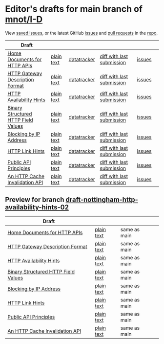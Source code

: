 # Editor's drafts for main branch of [mnot/I-D](https://github.com/mnot/I-D)

View [saved issues](issues.html), or the latest GitHub [issues](https://github.com/mnot/I-D/issues) and [pull requests](https://github.com/mnot/I-D/pulls) in the [repo](https://github.com/mnot/I-D).

| Draft |     |     |     |     |     |
| ----- | --- | --- | --- | --- | --- |
| [Home Documents for HTTP APIs](./draft-nottingham-json-home.html "Home Documents for HTTP APIs (HTML)") | [plain text](./draft-nottingham-json-home.txt "Home Documents for HTTP APIs (Text)") | [datatracker](https://datatracker.ietf.org/doc/draft-nottingham-json-home "Datatracker for draft-nottingham-json-home") | [diff with last submission](https://author-tools.ietf.org/api/iddiff?doc_1=draft-nottingham-json-home&url_2=https://mnot.github.io/I-D/draft-nottingham-json-home.txt) | [issues](https://github.com/mnot/I-D/labels/json-home) |
| [HTTP Gateway Description Format](./draft-nottingham-gateway-description.html "HTTP Gateway Description Format (HTML)") | [plain text](./draft-nottingham-gateway-description.txt "HTTP Gateway Description Format (Text)") | [datatracker](https://datatracker.ietf.org/doc/draft-nottingham-gateway-description "Datatracker for draft-nottingham-gateway-description") | [diff with last submission](https://author-tools.ietf.org/api/iddiff?doc_1=draft-nottingham-gateway-description&url_2=https://mnot.github.io/I-D/draft-nottingham-gateway-description.txt) | [issues](https://github.com/mnot/I-D/labels/gateway-description) |
| [HTTP Availability Hints](./draft-nottingham-http-availability-hints.html "HTTP Availability Hints (HTML)") | [plain text](./draft-nottingham-http-availability-hints.txt "HTTP Availability Hints (Text)") | [datatracker](https://datatracker.ietf.org/doc/draft-nottingham-http-availability-hints "Datatracker for draft-nottingham-http-availability-hints") | [diff with last submission](https://author-tools.ietf.org/api/iddiff?doc_1=draft-nottingham-http-availability-hints&url_2=https://mnot.github.io/I-D/draft-nottingham-http-availability-hints.txt) | [issues](https://github.com/mnot/I-D/labels/availability-hints) |
| [Binary Structured HTTP Field Values](./draft-nottingham-binary-structured-headers.html "Binary Structured HTTP Field Values (HTML)") | [plain text](./draft-nottingham-binary-structured-headers.txt "Binary Structured HTTP Field Values (Text)") | [datatracker](https://datatracker.ietf.org/doc/draft-nottingham-binary-structured-headers "Datatracker for draft-nottingham-binary-structured-headers") | [diff with last submission](https://author-tools.ietf.org/api/iddiff?doc_1=draft-nottingham-binary-structured-headers&url_2=https://mnot.github.io/I-D/draft-nottingham-binary-structured-headers.txt) | [issues](https://github.com/mnot/I-D/labels/binary-structured-headers) |
| [Blocking by IP Address](./draft-nottingham-blocking-best-practices.html "Best Practices for Blocking Clients by IP Address (HTML)") | [plain text](./draft-nottingham-blocking-best-practices.txt "Best Practices for Blocking Clients by IP Address (Text)") | [datatracker](https://datatracker.ietf.org/doc/draft-nottingham-blocking-best-practices "Datatracker for draft-nottingham-blocking-best-practices") | [diff with last submission](https://author-tools.ietf.org/api/iddiff?doc_1=draft-nottingham-blocking-best-practices&url_2=https://mnot.github.io/I-D/draft-nottingham-blocking-best-practices.txt) | [issues](https://github.com/mnot/I-D/labels/blocking) |
| [HTTP Link Hints](./draft-nottingham-link-hint.html "HTTP Link Hints (HTML)") | [plain text](./draft-nottingham-link-hint.txt "HTTP Link Hints (Text)") | [datatracker](https://datatracker.ietf.org/doc/draft-nottingham-link-hint "Datatracker for draft-nottingham-link-hint") | [diff with last submission](https://author-tools.ietf.org/api/iddiff?doc_1=draft-nottingham-link-hint&url_2=https://mnot.github.io/I-D/draft-nottingham-link-hint.txt) | [issues](https://github.com/mnot/I-D/labels/link-hint) |
| [Public API Principles](./draft-nottingham-public-apis.html "Public API Principles (HTML)") | [plain text](./draft-nottingham-public-apis.txt "Public API Principles (Text)") | [datatracker](https://datatracker.ietf.org/doc/draft-nottingham-public-apis "Datatracker for draft-nottingham-public-apis") | [diff with last submission](https://author-tools.ietf.org/api/iddiff?doc_1=draft-nottingham-public-apis&url_2=https://mnot.github.io/I-D/draft-nottingham-public-apis.txt) | [issues](https://github.com/mnot/I-D/labels/public-apis) |
| [An HTTP Cache Invalidation API](./draft-nottingham-http-invalidation.html "An HTTP Cache Invalidation API (HTML)") | [plain text](./draft-nottingham-http-invalidation.txt "An HTTP Cache Invalidation API (Text)") | [datatracker](https://datatracker.ietf.org/doc/draft-nottingham-http-invalidation "Datatracker for draft-nottingham-http-invalidation") | [diff with last submission](https://author-tools.ietf.org/api/iddiff?doc_1=draft-nottingham-http-invalidation&url_2=https://mnot.github.io/I-D/draft-nottingham-http-invalidation.txt) | [issues](https://github.com/mnot/I-D/labels/http-invalidation) |

## Preview for branch [draft-nottingham-http-availability-hints-02](draft-nottingham-http-availability-hints-02)

| Draft |     |     |     |
| ----- | --- | --- | --- |
| [Home Documents for HTTP APIs](draft-nottingham-http-availability-hints-02/draft-nottingham-json-home.html "Home Documents for HTTP APIs (HTML)") | [plain text](draft-nottingham-http-availability-hints-02/draft-nottingham-json-home.txt "Home Documents for HTTP APIs (Text)") | same as main |
| [HTTP Gateway Description Format](draft-nottingham-http-availability-hints-02/draft-nottingham-gateway-description.html "HTTP Gateway Description Format (HTML)") | [plain text](draft-nottingham-http-availability-hints-02/draft-nottingham-gateway-description.txt "HTTP Gateway Description Format (Text)") | same as main |
| [HTTP Availability Hints](draft-nottingham-http-availability-hints-02/draft-nottingham-http-availability-hints.html "HTTP Availability Hints (HTML)") | [plain text](draft-nottingham-http-availability-hints-02/draft-nottingham-http-availability-hints.txt "HTTP Availability Hints (Text)") | same as main |
| [Binary Structured HTTP Field Values](draft-nottingham-http-availability-hints-02/draft-nottingham-binary-structured-headers.html "Binary Structured HTTP Field Values (HTML)") | [plain text](draft-nottingham-http-availability-hints-02/draft-nottingham-binary-structured-headers.txt "Binary Structured HTTP Field Values (Text)") | same as main |
| [Blocking by IP Address](draft-nottingham-http-availability-hints-02/draft-nottingham-blocking-best-practices.html "Best Practices for Blocking Clients by IP Address (HTML)") | [plain text](draft-nottingham-http-availability-hints-02/draft-nottingham-blocking-best-practices.txt "Best Practices for Blocking Clients by IP Address (Text)") | same as main |
| [HTTP Link Hints](draft-nottingham-http-availability-hints-02/draft-nottingham-link-hint.html "HTTP Link Hints (HTML)") | [plain text](draft-nottingham-http-availability-hints-02/draft-nottingham-link-hint.txt "HTTP Link Hints (Text)") | same as main |
| [Public API Principles](draft-nottingham-http-availability-hints-02/draft-nottingham-public-apis.html "Public API Principles (HTML)") | [plain text](draft-nottingham-http-availability-hints-02/draft-nottingham-public-apis.txt "Public API Principles (Text)") | same as main |
| [An HTTP Cache Invalidation API](draft-nottingham-http-availability-hints-02/draft-nottingham-http-invalidation.html "An HTTP Cache Invalidation API (HTML)") | [plain text](draft-nottingham-http-availability-hints-02/draft-nottingham-http-invalidation.txt "An HTTP Cache Invalidation API (Text)") | same as main |

